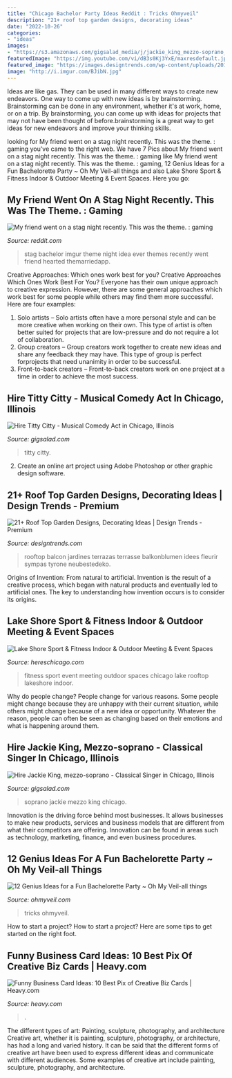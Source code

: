 ```yaml
---
title: "Chicago Bachelor Party Ideas Reddit : Tricks Ohmyveil"
description: "21+ roof top garden designs, decorating ideas"
date: "2022-10-26"
categories:
- "ideas"
images:
- "https://s3.amazonaws.com/gigsalad_media/j/jackie_king_mezzo-soprano_chicago/535edb2e28c92.jpg"
featuredImage: "https://img.youtube.com/vi/dB3s0Kj3YxE/maxresdefault.jpg"
featured_image: "https://images.designtrends.com/wp-content/uploads/2016/03/01120300/Comfortable-Roof-Top-Garden.jpg"
image: "http://i.imgur.com/BJibN.jpg"
---
```



Ideas are like gas. They can be used in many different ways to create new endeavors. One way to come up with new ideas is by brainstorming. Brainstorming can be done in any environment, whether it's at work, home, or on a trip. By brainstorming, you can come up with ideas for projects that may not have been thought of before.brainstorming is a great way to get ideas for new endeavors and improve your thinking skills.

	

		
looking for My friend went on a stag night recently. This was the theme. : gaming you've came to the right web. We have 7 Pics about My friend went on a stag night recently. This was the theme. : gaming like My friend went on a stag night recently. This was the theme. : gaming, 12 Genius Ideas for a Fun Bachelorette Party ~ Oh My Veil-all things and also Lake Shore Sport &amp; Fitness Indoor &amp; Outdoor Meeting &amp; Event Spaces. Here you go:
		
    
## My Friend Went On A Stag Night Recently. This Was The Theme. : Gaming

<img loading=lazy src="http://i.imgur.com/BJibN.jpg" onerror="this.onerror=null;this.src='https://tse4.mm.bing.net/th?id=OIP.GhrOiH_FdaRed6hfvBZBngHaFh&amp;pid=15.1';" alt="My friend went on a stag night recently. This was the theme. : gaming">

_Source: reddit.com_

>stag bachelor imgur theme night idea ever themes recently went friend hearted themarriedapp. 

	

Creative Approaches: Which ones work best for you?
Creative Approaches Which Ones Work Best For You?
Everyone has their own unique approach to creative expression. However, there are some general approaches which work best for some people while others may find them more successful. Here are four examples: 

1) Solo artists – Solo artists often have a more personal style and can be more creative when working on their own. This type of artist is often better suited for projects that are low-pressure and do not require a lot of collaboration. 
2) Group creators – Group creators work together to create new ideas and share any feedback they may have. This type of group is perfect forprojects that need unanimity in order to be successful. 
3) Front-to-back creators – Front-to-back creators work on one project at a time in order to achieve the most success.

    
## Hire Titty Citty - Musical Comedy Act In Chicago, Illinois

<img loading=lazy src="https://img.youtube.com/vi/dB3s0Kj3YxE/maxresdefault.jpg" onerror="this.onerror=null;this.src='https://tse2.mm.bing.net/th?id=OIP.90n3TuSjG6T2JJP1QQ5WTAHaEK&amp;pid=15.1';" alt="Hire Titty Citty - Musical Comedy Act in Chicago, Illinois">

_Source: gigsalad.com_

>titty citty. 

	

2. Create an online art project using Adobe Photoshop or other graphic design software.

    
## 21+ Roof Top Garden Designs, Decorating Ideas | Design Trends - Premium

<img loading=lazy src="https://images.designtrends.com/wp-content/uploads/2016/03/01120300/Comfortable-Roof-Top-Garden.jpg" onerror="this.onerror=null;this.src='https://tse1.mm.bing.net/th?id=OIP.U88rYbxbk8HvZfzWDX_ghAHaE8&amp;pid=15.1';" alt="21+ Roof Top Garden Designs, Decorating Ideas | Design Trends - Premium">

_Source: designtrends.com_

>rooftop balcon jardines terrazas terrasse balkonblumen idees fleurir sympas tyrone neubestedeko. 

	

Origins of Invention: From natural to artificial.
Invention is the result of a creative process, which began with natural products and eventually led to artificial ones. The key to understanding how invention occurs is to consider its origins.

    
## Lake Shore Sport &amp; Fitness Indoor &amp; Outdoor Meeting &amp; Event Spaces

<img loading=lazy src="https://hereschicago.com/wp-content/uploads/2016/04/Rooftop-Party-at-Chicago-lakeshore-sport-fitness.jpg" onerror="this.onerror=null;this.src='https://tse1.mm.bing.net/th?id=OIP.WMzMSd9UDp0aMWIQXtXYAwHaE8&amp;pid=15.1';" alt="Lake Shore Sport &amp; Fitness Indoor &amp; Outdoor Meeting &amp; Event Spaces">

_Source: hereschicago.com_

>fitness sport event meeting outdoor spaces chicago lake rooftop lakeshore indoor. 

	

Why do people change?
People change for various reasons. Some people might change because they are unhappy with their current situation, while others might change because of a new idea or opportunity. Whatever the reason, people can often be seen as changing based on their emotions and what is happening around them.

    
## Hire Jackie King, Mezzo-soprano - Classical Singer In Chicago, Illinois

<img loading=lazy src="https://s3.amazonaws.com/gigsalad_media/j/jackie_king_mezzo-soprano_chicago/535edb2e28c92.jpg" onerror="this.onerror=null;this.src='https://tse4.mm.bing.net/th?id=OIP.cuSfpE6hIZpQCE44iOAE0wHaE6&amp;pid=15.1';" alt="Hire Jackie King, mezzo-soprano - Classical Singer in Chicago, Illinois">

_Source: gigsalad.com_

>soprano jackie mezzo king chicago. 

	

Innovation is the driving force behind most businesses. It allows businesses to make new products, services and business models that are different from what their competitors are offering. Innovation can be found in areas such as technology, marketing, finance, and even business procedures.

    
## 12 Genius Ideas For A Fun Bachelorette Party ~ Oh My Veil-all Things

<img loading=lazy src="http://ohmyveil.com/wp-content/uploads/2016/12/12-Genius-Ideas-for-a-Fun-Bachelorette-Party-1.jpg" onerror="this.onerror=null;this.src='https://tse4.mm.bing.net/th?id=OIP.mxU7CW7WN_TCkZPElDCu4gHaVJ&amp;pid=15.1';" alt="12 Genius Ideas for a Fun Bachelorette Party ~ Oh My Veil-all things">

_Source: ohmyveil.com_

>tricks ohmyveil. 

	

How to start a project?
How to start a project? Here are some tips to get started on the right foot.

    
## Funny Business Card Ideas: 10 Best Pix Of Creative Biz Cards | Heavy.com

<img loading=lazy src="https://heavy.com/wp-content/uploads/2014/04/508629-20140112-1344331.jpg?quality=65&amp;strip=all&amp;w=640" onerror="this.onerror=null;this.src='https://tse3.mm.bing.net/th?id=OIP.lmkIzRSLNObLiX2wTdcK1gHaEK&amp;pid=15.1';" alt="Funny Business Card Ideas: 10 Best Pix of Creative Biz Cards | Heavy.com">

_Source: heavy.com_

>. 

	

The different types of art: Painting, sculpture, photography, and architecture
Creative art, whether it is painting, sculpture, photography, or architecture, has had a long and varied history. It can be said that the different forms of creative art have been used to express different ideas and communicate with different audiences. Some examples of creative art include painting, sculpture, photography, and architecture.

